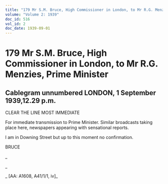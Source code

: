 ```yaml
---
title: "179 Mr S.M. Bruce, High Commissioner in London, to Mr R.G. Menzies, Prime Minister"
volume: "Volume 2: 1939"
doc_id: 516
vol_id: 2
doc_date: 1939-09-01
---
```


# 179 Mr S.M. Bruce, High Commissioner in London, to Mr R.G. Menzies, Prime Minister

## Cablegram unnumbered LONDON, 1 September 1939,12.29 p.m.

CLEAR THE LINE MOST IMMEDIATE

For immediate transmission to Prime Minister. Similar broadcasts taking place here, newspapers appearing with sensational reports.

I am in Downing Street but up to this moment no confirmation.

BRUCE

_

_

_ [AA: A1608, A41/1/1, iv]_
